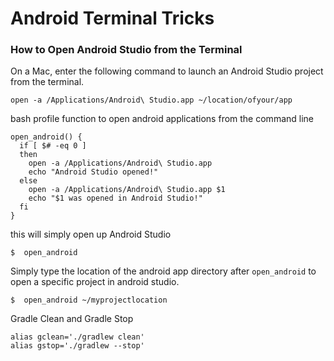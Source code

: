 # Android Terminal Tricks

### How to Open Android Studio from the Terminal

On a Mac, enter the following command to launch an Android Studio project from the terminal. 

```
open -a /Applications/Android\ Studio.app ~/location/ofyour/app
```

bash profile function to open android applications from the command line

```
open_android() {
  if [ $# -eq 0 ]
  then
    open -a /Applications/Android\ Studio.app
    echo "Android Studio opened!"
  else
    open -a /Applications/Android\ Studio.app $1
    echo "$1 was opened in Android Studio!"
  fi
}
```

this will simply open up Android Studio

```
$  open_android
```

Simply type the location of the android app directory after `open_android` to open a specific project in android studio. 

```
$  open_android ~/myprojectlocation
```

Gradle Clean and Gradle Stop

```
alias gclean='./gradlew clean'
alias gstop='./gradlew --stop'
```
